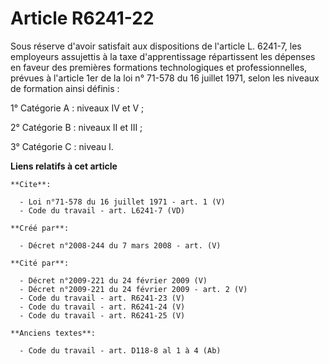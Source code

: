 # Article R6241-22

Sous réserve d'avoir satisfait aux dispositions de l'article L. 6241-7, les employeurs assujettis à la taxe d'apprentissage
répartissent les dépenses en faveur des premières formations technologiques et professionnelles, prévues à l'article 1er de
la loi n° 71-578 du 16 juillet 1971, selon les niveaux de formation ainsi définis : 

1° Catégorie A : niveaux IV et V ; 

2° Catégorie B : niveaux II et III ; 

3° Catégorie C : niveau I.

**Liens relatifs à cet article**

	**Cite**:

	  - Loi n°71-578 du 16 juillet 1971 - art. 1 (V)
	  - Code du travail - art. L6241-7 (VD)

	**Créé par**:

	  - Décret n°2008-244 du 7 mars 2008 - art. (V)

	**Cité par**:

	  - Décret n°2009-221 du 24 février 2009 (V)
	  - Décret n°2009-221 du 24 février 2009 - art. 2 (V)
	  - Code du travail - art. R6241-23 (V)
	  - Code du travail - art. R6241-24 (V)
	  - Code du travail - art. R6241-25 (V)

	**Anciens textes**:

	  - Code du travail - art. D118-8 al 1 à 4 (Ab)
